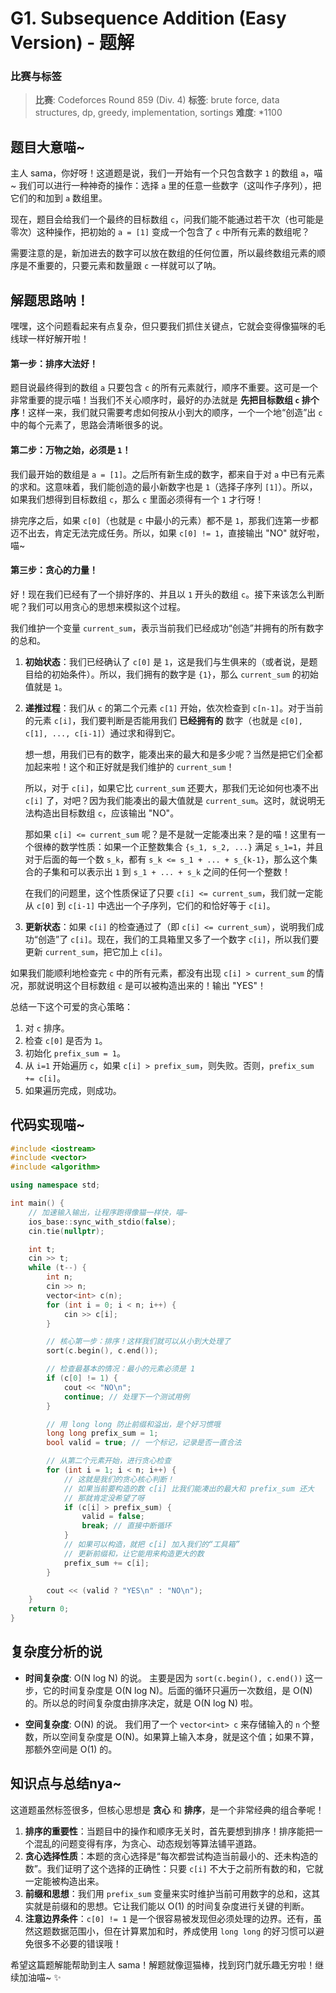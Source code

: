 # G1. Subsequence Addition (Easy Version) - 题解

### 比赛与标签
> **比赛**: Codeforces Round 859 (Div. 4)
> **标签**: brute force, data structures, dp, greedy, implementation, sortings
> **难度**: *1100

## 题目大意喵~
主人 sama，你好呀！这道题是说，我们一开始有一个只包含数字 `1` 的数组 `a`，喵~ 我们可以进行一种神奇的操作：选择 `a` 里的任意一些数字（这叫作子序列），把它们的和加到 `a` 数组里。

现在，题目会给我们一个最终的目标数组 `c`，问我们能不能通过若干次（也可能是零次）这种操作，把初始的 `a = [1]` 变成一个包含了 `c` 中所有元素的数组呢？

需要注意的是，新加进去的数字可以放在数组的任何位置，所以最终数组元素的顺序是不重要的，只要元素和数量跟 `c` 一样就可以了呐。

## 解题思路呐！
嘿嘿，这个问题看起来有点复杂，但只要我们抓住关键点，它就会变得像猫咪的毛线球一样好解开啦！

#### 第一步：排序大法好！
题目说最终得到的数组 `a` 只要包含 `c` 的所有元素就行，顺序不重要。这可是一个非常重要的提示喵！当我们不关心顺序时，最好的办法就是 **先把目标数组 `c` 排个序**！这样一来，我们就只需要考虑如何按从小到大的顺序，一个一个地“创造”出 `c` 中的每个元素了，思路会清晰很多的说。

#### 第二步：万物之始，必须是 `1`！
我们最开始的数组是 `a = [1]`。之后所有新生成的数字，都来自于对 `a` 中已有元素的求和。这意味着，我们能创造的最小新数字也是 `1`（选择子序列 `[1]`）。所以，如果我们想得到目标数组 `c`，那么 `c` 里面必须得有一个 `1` 才行呀！

排完序之后，如果 `c[0]`（也就是 `c` 中最小的元素）都不是 `1`，那我们连第一步都迈不出去，肯定无法完成任务。所以，如果 `c[0] != 1`，直接输出 "NO" 就好啦，喵~

#### 第三步：贪心的力量！
好！现在我们已经有了一个排好序的、并且以 `1` 开头的数组 `c`。接下来该怎么判断呢？我们可以用贪心的思想来模拟这个过程。

我们维护一个变量 `current_sum`，表示当前我们已经成功“创造”并拥有的所有数字的总和。

1.  **初始状态**：我们已经确认了 `c[0]` 是 `1`，这是我们与生俱来的（或者说，是题目给的初始条件）。所以，我们拥有的数字是 `{1}`，那么 `current_sum` 的初始值就是 `1`。

2.  **递推过程**：我们从 `c` 的第二个元素 `c[1]` 开始，依次检查到 `c[n-1]`。对于当前的元素 `c[i]`，我们要判断是否能用我们 **已经拥有的** 数字（也就是 `c[0], c[1], ..., c[i-1]`）通过求和得到它。

    想一想，用我们已有的数字，能凑出来的最大和是多少呢？当然是把它们全都加起来啦！这个和正好就是我们维护的 `current_sum`！

    所以，对于 `c[i]`，如果它比 `current_sum` 还要大，那我们无论如何也凑不出 `c[i]` 了，对吧？因为我们能凑出的最大值就是 `current_sum`。这时，就说明无法构造出目标数组 `c`，应该输出 "NO"。

    那如果 `c[i] <= current_sum` 呢？是不是就一定能凑出来？是的喵！这里有一个很棒的数学性质：如果一个正整数集合 `{s_1, s_2, ...}` 满足 `s_1=1`，并且对于后面的每一个数 `s_k`，都有 `s_k <= s_1 + ... + s_{k-1}`，那么这个集合的子集和可以表示出 `1` 到 `s_1 + ... + s_k` 之间的任何一个整数！

    在我们的问题里，这个性质保证了只要 `c[i] <= current_sum`，我们就一定能从 `c[0]` 到 `c[i-1]` 中选出一个子序列，它们的和恰好等于 `c[i]`。

3.  **更新状态**：如果 `c[i]` 的检查通过了（即 `c[i] <= current_sum`），说明我们成功“创造”了 `c[i]`。现在，我们的工具箱里又多了一个数字 `c[i]`，所以我们要更新 `current_sum`，把它加上 `c[i]`。

如果我们能顺利地检查完 `c` 中的所有元素，都没有出现 `c[i] > current_sum` 的情况，那就说明这个目标数组 `c` 是可以被构造出来的！输出 "YES"！

总结一下这个可爱的贪心策略：
1.  对 `c` 排序。
2.  检查 `c[0]` 是否为 `1`。
3.  初始化 `prefix_sum = 1`。
4.  从 `i=1` 开始遍历 `c`，如果 `c[i] > prefix_sum`，则失败。否则，`prefix_sum += c[i]`。
5.  如果遍历完成，则成功。

## 代码实现喵~
```cpp
#include <iostream>
#include <vector>
#include <algorithm>

using namespace std;

int main() {
    // 加速输入输出，让程序跑得像猫一样快，喵~
    ios_base::sync_with_stdio(false);
    cin.tie(nullptr);

    int t;
    cin >> t;
    while (t--) {
        int n;
        cin >> n;
        vector<int> c(n);
        for (int i = 0; i < n; i++) {
            cin >> c[i];
        }

        // 核心第一步：排序！这样我们就可以从小到大处理了
        sort(c.begin(), c.end());

        // 检查最基本的情况：最小的元素必须是 1
        if (c[0] != 1) {
            cout << "NO\n";
            continue; // 处理下一个测试用例
        }

        // 用 long long 防止前缀和溢出，是个好习惯哦
        long long prefix_sum = 1;
        bool valid = true; // 一个标记，记录是否一直合法

        // 从第二个元素开始，进行贪心检查
        for (int i = 1; i < n; i++) {
            // 这就是我们的贪心核心判断！
            // 如果当前要构造的数 c[i] 比我们能凑出的最大和 prefix_sum 还大
            // 那就肯定没希望了呀
            if (c[i] > prefix_sum) {
                valid = false;
                break; // 直接中断循环
            }
            // 如果可以构造，就把 c[i] 加入我们的“工具箱”
            // 更新前缀和，让它能用来构造更大的数
            prefix_sum += c[i];
        }

        cout << (valid ? "YES\n" : "NO\n");
    }
    return 0;
}
```

## 复杂度分析的说
- **时间复杂度**: O(N log N) 的说。
  主要是因为 `sort(c.begin(), c.end())` 这一步，它的时间复杂度是 O(N log N)。后面的循环只遍历一次数组，是 O(N) 的。所以总的时间复杂度由排序决定，就是 O(N log N) 啦。

- **空间复杂度**: O(N) 的说。
  我们用了一个 `vector<int> c` 来存储输入的 `n` 个整数，所以空间复杂度是 O(N)。如果算上输入本身，就是这个值；如果不算，那额外空间是 O(1) 的。

## 知识点与总结nya~
这道题虽然标签很多，但核心思想是 **贪心** 和 **排序**，是一个非常经典的组合拳呢！

1.  **排序的重要性**：当题目中的操作和顺序无关时，首先要想到排序！排序能把一个混乱的问题变得有序，为贪心、动态规划等算法铺平道路。
2.  **贪心选择性质**：本题的贪心选择是“每次都尝试构造当前最小的、还未构造的数”。我们证明了这个选择的正确性：只要 `c[i]` 不大于之前所有数的和，它就一定能被构造出来。
3.  **前缀和思想**：我们用 `prefix_sum` 变量来实时维护当前可用数字的总和，这其实就是前缀和的思想。它让我们能以 O(1) 的时间复杂度进行关键的判断。
4.  **注意边界条件**：`c[0] != 1` 是一个很容易被发现但必须处理的边界。还有，虽然这题数据范围小，但在计算累加和时，养成使用 `long long` 的好习惯可以避免很多不必要的错误哦！

希望这篇题解能帮助到主人 sama！解题就像逗猫棒，找到窍门就乐趣无穷啦！继续加油喵~ ✨